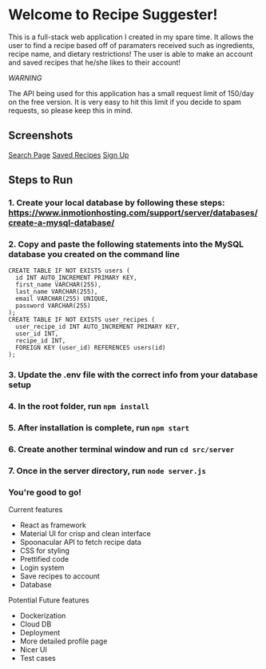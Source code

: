 # Welcome to Recipe Suggester!

This is a full-stack web application I created in my spare time. It allows the user to find a recipe based off of paramaters received such as ingredients, recipe name, and dietary restrictions! The user is able to make an account and saved recipes that he/she likes to their account! 

*WARNING*

The API being used for this application has a small request limit of 150/day on the free version. It is very easy to hit this limit if you decide to spam requests, so please keep this in mind.

## Screenshots
[Search Page](./public/images/Screenshot_2.png)
[Saved Recipes](./public/images/Screenshot_3.png)
[Sign Up](./public/images/Screenshot_4.png)

## Steps to Run

### 1. Create your local database by following these steps: https://www.inmotionhosting.com/support/server/databases/create-a-mysql-database/

### 2. Copy and paste the following statements into the MySQL database you created on the command line
```
CREATE TABLE IF NOT EXISTS users (
  id INT AUTO_INCREMENT PRIMARY KEY,
  first_name VARCHAR(255),
  last_name VARCHAR(255),
  email VARCHAR(255) UNIQUE,
  password VARCHAR(255)
);
CREATE TABLE IF NOT EXISTS user_recipes (
  user_recipe_id INT AUTO_INCREMENT PRIMARY KEY,
  user_id INT,
  recipe_id INT,
  FOREIGN KEY (user_id) REFERENCES users(id)
);
```

### 3. Update the .env file with the correct info from your database setup

### 4. In the root folder, run `npm install`

### 5. After installation is complete, run `npm start`

### 6. Create another terminal window and run `cd src/server` 

### 7. Once in the server directory, run `node server.js`

### You're good to go!

Current features

- React as framework
- Material UI for crisp and clean interface
- Spoonacular API to fetch recipe data
- CSS for styling
- Prettified code
- Login system
- Save recipes to account
- Database

Potential Future features

- Dockerization
- Cloud DB
- Deployment
- More detailed profile page
- Nicer UI
- Test cases

